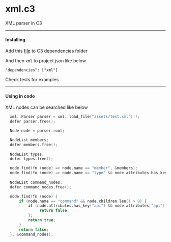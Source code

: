 # xml.c3
XML parser in C3

-----
#### Installing
Add this [file](https://github.com/tonis2/xml.c3/raw/refs/heads/main/xml.c3l) to C3 dependencies folder

And then `xml` to project.json like below

`"dependencies": ["xml"]`


Check tests for examples



----
#### Using in code

XML nodes can be searched like below

```c  
  xml::Parser parser = xml::load_file("assets/test.xml")!!;
  defer parser.free();

  Node node = parser.root;

  NodeList members;
  defer members.free();
  
  NodeList types;
  defer types.free();

  node.find(fn (node) => node.name == "member", &members);
  node.find(fn (node) => node.name == "type" && node.attributes.has_key("category"), &types);
  
  NodeList command_nodes;
  defer command_nodes.free();

  node.find(fn (node) {
      if (node.name == "command" && node.children.len() > 0) {
          if (node.attributes.has_key("api") && node.attributes["api"]!! == "vulkansc") {
               return false;
          };
          return true;
      }
      return false;
  }, &command_nodes);
```

